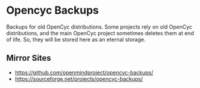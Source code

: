 # Opencyc Backups
Backups for old OpenCyc distributions. Some projects rely on old OpenCyc distributions, and the main OpenCyc project sometimes deletes them at end of life. So, they will be stored here as an eternal storage.

## Mirror Sites
 * https://github.com/openmindproject/opencyc-backups/
 * https://sourceforge.net/projects/opencyc-backups/
